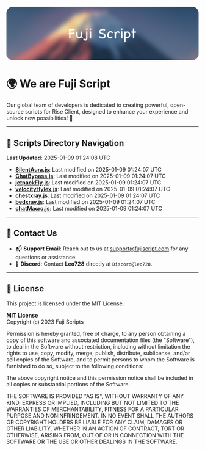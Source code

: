![Banner](.github/b.webp)

# 🌍 **We are Fuji Script**

Our global team of developers is dedicated to creating powerful, open-source scripts for Rise Client, designed to enhance your experience and unlock new possibilities! 🌟

---
<!-- SCRIPTS_NAVIGATION_START -->
## 📂 **Scripts Directory Navigation**

**Last Updated**: 2025-01-09 01:24:08 UTC

- **[SilentAura.js](scripts/SilentAura.js)**: Last modified on 2025-01-09 01:24:07 UTC
- **[ChatBypass.js](scripts/ChatBypass.js)**: Last modified on 2025-01-09 01:24:07 UTC
- **[jetpackFly.js](scripts/jetpackFly.js)**: Last modified on 2025-01-09 01:24:07 UTC
- **[velocityHylex.js](scripts/velocityHylex.js)**: Last modified on 2025-01-09 01:24:07 UTC
- **[chestxray.js](scripts/chestxray.js)**: Last modified on 2025-01-09 01:24:07 UTC
- **[bedxray.js](scripts/bedxray.js)**: Last modified on 2025-01-09 01:24:07 UTC
- **[chatMacro.js](scripts/chatMacro.js)**: Last modified on 2025-01-09 01:24:07 UTC

<!-- SCRIPTS_NAVIGATION_END -->

---

## 💬 **Contact Us**  
- 📬 **Support Email**: Reach out to us at [support@fujiscript.com](mailto:support@fujiscript.com) for any questions or assistance.  
- 💬 **Discord**: Contact **Leo728** directly at `Discord@leo728`.

---

## 📜 **License**

This project is licensed under the MIT License.  

**MIT License**  
Copyright (c) 2023 Fuji Scripts  

Permission is hereby granted, free of charge, to any person obtaining a copy of this software and associated documentation files (the "Software"), to deal in the Software without restriction, including without limitation the rights to use, copy, modify, merge, publish, distribute, sublicense, and/or sell copies of the Software, and to permit persons to whom the Software is furnished to do so, subject to the following conditions:  

The above copyright notice and this permission notice shall be included in all copies or substantial portions of the Software.  

THE SOFTWARE IS PROVIDED "AS IS", WITHOUT WARRANTY OF ANY KIND, EXPRESS OR IMPLIED, INCLUDING BUT NOT LIMITED TO THE WARRANTIES OF MERCHANTABILITY, FITNESS FOR A PARTICULAR PURPOSE AND NONINFRINGEMENT. IN NO EVENT SHALL THE AUTHORS OR COPYRIGHT HOLDERS BE LIABLE FOR ANY CLAIM, DAMAGES OR OTHER LIABILITY, WHETHER IN AN ACTION OF CONTRACT, TORT OR OTHERWISE, ARISING FROM, OUT OF OR IN CONNECTION WITH THE SOFTWARE OR THE USE OR OTHER DEALINGS IN THE SOFTWARE.  

